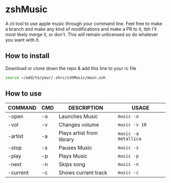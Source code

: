 # zshMusic
A cli tool to use apple music through your command line. Feel free to make a branch and make any kind of modifications and make a PR to it, tbh I'll most likely merge it, or don't. This will remain unlicensed so do whatever you want with it.

## How to install

Download or clone down the repo & add this line to your rc file
```bash
source ~/add/to/your/.shrc/zshMusic/main.zsh
```

## How to use

| COMMAND  | CMD | DESCRIPTION                | USAGE                |
|----------|-----|----------------------------|----------------------|
| -open    | -o  | Launches Music             | `music -o`           |
| -vol     | -v  | Changes volume             | `music -v 10`        |
| -artist  | -a  | Plays artist from library  | `music -a metallica` |
| -stop    | -s  | Pauses Music               | `music -s`           |
| -play    | -p  | Plays Music                | `music -p`           |
| -next    | -n  | Skips song                 | `music -n`           |
| -current | -c  | Shows current track        | `music -c`           |
